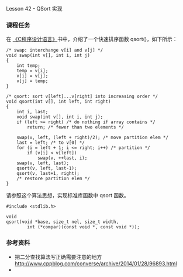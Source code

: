 
Lesson 42 - QSort 实现

### 课程任务
在 [《C程序设计语言》](https://www.dropbox.com/s/qer3va6rtq8o1dj/C%E7%A8%8B%E5%BA%8F%E8%AE%BE%E8%AE%A1%E8%AF%AD%E8%A8%80%EF%BC%88%E7%AC%AC2%E7%89%88%C2%B7%E6%96%B0%E7%89%88%EF%BC%89.pdf)书中，介绍了一个快速排序函数 qsort()，如下所示：

	/* swap: interchange v[i] and v[j] */ 
	void swap(int v[], int i, int j)
	{
		int temp;
		temp = v[i]; 
		v[i] = v[j]; 
		v[j] = temp;
	}

	/* qsort: sort v[left]...v[right] into increasing order */ 
	void qsort(int v[], int left, int right)
	{
		int i, last;
		void swap(int v[], int i, int j);
		if (left >= right) /* do nothing if array contains */ 
			return; /* fewer than two elements */

		swap(v, left, (left + right)/2); /* move partition elem */ 
		last = left; /* to v[0] */
		for (i = left + 1; i <= right; i++) /* partition */
			if (v[i] < v[left]) 
				swap(v, ++last, i);
		swap(v, left, last); 
		qsort(v, left, last-1); 
		qsort(v, last+1, right);
		/* restore partition elem */
	}

请参照这个算法思想，实现标准库函数中 qsort 函数。

	#include <stdlib.h>

	void
	qsort(void *base, size_t nel, size_t width,
			int (*compar)(const void *, const void *));

### 参考资料
* 把二分查找算法写正确需要注意的地方 <http://www.cppblog.com/converse/archive/2014/01/28/96893.html>
* 